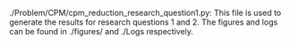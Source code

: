 ./Problem/CPM/cpm_reduction_research_question1.py: This file is used to generate the results for research questions 1 and 2. The 
figures and logs can be found in ./figures/ and ./Logs respectively. 